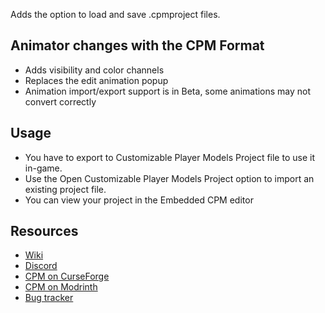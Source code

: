 Adds the option to load and save .cpmproject files.  

## Animator changes with the CPM Format
- Adds visibility and color channels
- Replaces the edit animation popup
- Animation import/export support is in Beta, some animations may not convert correctly

## Usage
- You have to export to Customizable Player Models Project file to use it in-game.
- Use the Open Customizable Player Models Project option to import an existing project file.
- You can view your project in the Embedded CPM editor

## Resources
- [Wiki](https://github.com/tom5454/CustomPlayerModels/wiki)
- [Discord](https://discord.gg/mKyXdEsMZD)
- [CPM on CurseForge](https://www.curseforge.com/minecraft/mc-mods/custom-player-models)
- [CPM on Modrinth](https://modrinth.com/mod/custom-player-models)
- [Bug tracker](https://github.com/tom5454/CustomPlayerModels/issues)